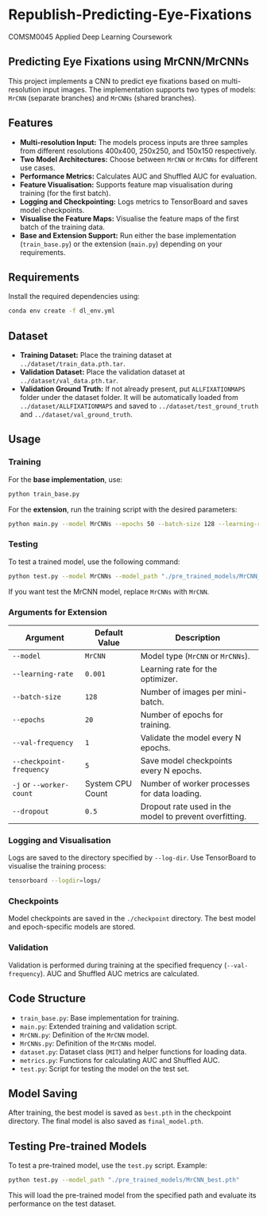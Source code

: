 # Republish-Predicting-Eye-Fixations
COMSM0045 Applied Deep Learning Coursework

## Predicting Eye Fixations using MrCNN/MrCNNs

This project implements a CNN to predict eye fixations based on multi-resolution input images. The implementation supports two types of models: `MrCNN` (separate branches) and `MrCNNs` (shared branches).

## Features

- **Multi-resolution Input:** The models process inputs are three samples from different resolutions 400x400, 250x250, and 150x150 respectively.
- **Two Model Architectures:** Choose between `MrCNN` or `MrCNNs` for different use cases.
- **Performance Metrics:** Calculates AUC and Shuffled AUC for evaluation.
- **Feature Visualisation:** Supports feature map visualisation during training (for the first batch).
- **Logging and Checkpointing:** Logs metrics to TensorBoard and saves model checkpoints.
- **Visualise the Feature Maps:** Visualise the feature maps of the first batch of the training data.
- **Base and Extension Support:** Run either the base implementation (`train_base.py`) or the extension (`main.py`) depending on your requirements.

## Requirements

Install the required dependencies using:
```bash
conda env create -f dl_env.yml
```

## Dataset

- **Training Dataset:** Place the training dataset at `../dataset/train_data.pth.tar`.
- **Validation Dataset:** Place the validation dataset at `../dataset/val_data.pth.tar`.
- **Validation Ground Truth:** If not already present, put `ALLFIXATIONMAPS` folder under the dataset folder. It will be automatically loaded from `../dataset/ALLFIXATIONMAPS` and saved to `../dataset/test_ground_truth` and `../dataset/val_ground_truth`.

## Usage

### Training

For the **base implementation**, use:
```bash
python train_base.py
```

For the **extension**, run the training script with the desired parameters:
```bash
python main.py --model MrCNNs --epochs 50 --batch-size 128 --learning-rate 0.001 --dropout 0.5
```

### Testing

To test a trained model, use the following command:
```bash
python test.py --model MrCNNs --model_path "./pre_trained_models/MrCNN_best.pth"
```
If you want test the MrCNN model, replace `MrCNNs` with `MrCNN`.
### Arguments for Extension

| Argument                  | Default Value          | Description                                           |
|---------------------------|------------------------|-------------------------------------------------------|
| `--model`                 | `MrCNN`               | Model type (`MrCNN` or `MrCNNs`).                    |
| `--learning-rate`         | `0.001`               | Learning rate for the optimizer.                     |
| `--batch-size`            | `128`                 | Number of images per mini-batch.                     |
| `--epochs`                | `20`                  | Number of epochs for training.                       |
| `--val-frequency`         | `1`                   | Validate the model every N epochs.                   |
| `--checkpoint-frequency`  | `5`                   | Save model checkpoints every N epochs.               |
| `-j` or `--worker-count`  | System CPU Count      | Number of worker processes for data loading.         |
| `--dropout`               | `0.5`                 | Dropout rate used in the model to prevent overfitting. |


### Logging and Visualisation

Logs are saved to the directory specified by `--log-dir`. Use TensorBoard to visualise the training process:
```bash
tensorboard --logdir=logs/
```

### Checkpoints

Model checkpoints are saved in the `./checkpoint` directory. The best model and epoch-specific models are stored.

### Validation

Validation is performed during training at the specified frequency (`--val-frequency`). AUC and Shuffled AUC metrics are calculated.

## Code Structure

- `train_base.py`: Base implementation for training.
- `main.py`: Extended training and validation script.
- `MrCNN.py`: Definition of the `MrCNN` model.
- `MrCNNs.py`: Definition of the `MrCNNs` model.
- `dataset.py`: Dataset class (`MIT`) and helper functions for loading data.
- `metrics.py`: Functions for calculating AUC and Shuffled AUC.
- `test.py`: Script for testing the model on the test set.

## Model Saving

After training, the best model is saved as `best.pth` in the checkpoint directory. The final model is also saved as `final_model.pth`.

## Testing Pre-trained Models

To test a pre-trained model, use the `test.py` script. Example:
```bash
python test.py --model_path "./pre_trained_models/MrCNN_best.pth"
```

This will load the pre-trained model from the specified path and evaluate its performance on the test dataset.
